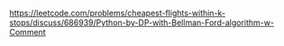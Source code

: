 https://leetcode.com/problems/cheapest-flights-within-k-stops/discuss/686939/Python-by-DP-with-Bellman-Ford-algorithm-w-Comment